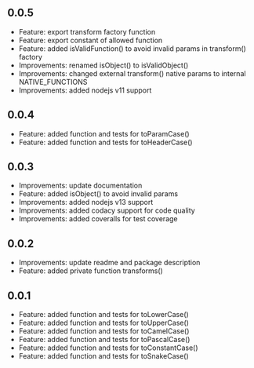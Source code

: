 ## 0.0.5
+ Feature: export transform factory function
+ Feature: export constant of allowed function
+ Feature: added isValidFunction() to avoid invalid params in transform() factory
+ Improvements: renamed isObject() to isValidObject()
+ Improvements: changed external transform() native params to internal NATIVE_FUNCTIONS
+ Improvements: added nodejs v11 support

## 0.0.4
+ Feature: added function and tests for toParamCase()
+ Feature: added function and tests for toHeaderCase()

## 0.0.3
+ Improvements: update documentation
+ Feature: added isObject() to avoid invalid params
+ Improvements: added nodejs v13 support
+ Improvements: added codacy support for code quality
+ Improvements: added coveralls for test coverage

## 0.0.2
+ Improvements: update readme and package description
+ Feature: added private function transforms()

## 0.0.1
+ Feature: added function and tests for toLowerCase()
+ Feature: added function and tests for toUpperCase()
+ Feature: added function and tests for toCamelCase()
+ Feature: added function and tests for toPascalCase()
+ Feature: added function and tests for toConstantCase()
+ Feature: added function and tests for toSnakeCase()
